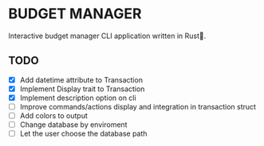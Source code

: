 # BUDGET MANAGER

Interactive budget manager CLI application written in Rust🦀.

## TODO

- [x] Add datetime attribute to Transaction
- [x] Implement Display trait to Transaction
- [x] Implement description option on cli
- [ ] Improve commands/actions display and integration in transaction struct
- [ ] Add colors to output
- [ ] Change database by enviroment
- [ ] Let the user choose the database path
